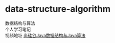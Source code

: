 # data-structure-algorithm
数据结构与算法  
个人学习笔记  
视频地址 [尚硅谷Java数据结构与Java算法](https://www.bilibili.com/video/BV1E4411H73v?share_source=copy_web)
